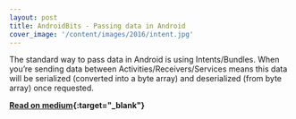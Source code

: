 ```yaml
---
layout: post
title: AndroidBits - Passing data in Android
cover_image: '/content/images/2016/intent.jpg'
---
```


The standard way to pass data in Android is using Intents/Bundles. When you’re sending data between Activities/Receivers/Services means this data will be serialized (converted into a byte array) and deserialized (from byte array) once requested.

**[Read on medium](http://bit.ly/passing-data-android){:target="_blank"}**
